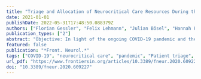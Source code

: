 ```yaml
---
title: "Triage and Allocation of Neurocritical Care Resources During the COVID 19 Pandemic - A National Survey"
date: 2021-01-01
publishDate: 2022-05-31T17:48:50.088379Z
authors: ["Florian Gessler", "Felix Lehmann", "Julian Bösel", "Hannah Fuhrer", "Hermann Neugebauer", "Katja E. Wartenberg", "Stefan Wolf", "Joshua D. Bernstock", "Wolf-Dirk Niesen", "Patrick Schuss"]
publication_types: ["2"]
abstract: "Objective: In light of the ongoing COVID-19 pandemic and the associated hospitalization of an overwhelming number of ventilator-dependent patients, medical and/or ethical patient triage paradigms have become essential. While guidelines on the allocation of scarce resources do exist, such work within the subdisciplines of intensive care (e.g. neurocritical care) remains limited. Methods: A 16-item questionnaire was developed that sought to explore/quantify the expert opinions of German neurointensivists with regard to triage decisions. The anonymous survey was conducted via a web-based platform and in total, 96 members of the Initiative of German Neurointensive Trial Engagement (IGNITE)-study group were contacted via e-mail. The IGNITE consortium consists of an interdisciplinary panel of specialists with expertise in neuro-critical care (i.e. anesthetists, neurologists and neurosurgeons). Results: 50 members of the IGNITE consortium responded to the questionnaire; in total the respondents were in charge of more than 500 Neuro ICU beds throughout Germany. Common determinants reported which affected triage decisions included known patient wishes (98%), the state of health before admission (96%), SOFA-score (85%) and patient age (69%). Interestingly, other principles of allocation, such as a treatment of “youngest first” (61%) and members of the healthcare sector (50%) were also noted. While these were the most accepted parameters affecting the triage of patients, a “first-come, first-served” principle appeared to be more accepted than a lottery for the allocation of ICU beds which contradicts much of what has been reported within the literature. The respondents also felt that at least one neurointensivist should serve on any interdisciplinary triage team. Conclusions: The data gathered in the context of this survey reveal the estimation/perception of triage algorithms among neurointensive care specialists facing COVID-19. Further, it is apparent that German neurointensivists strongly feel that they should be involved in any triage decisions at an institutional level given the unique resources needed to treat patients within the Neuro ICU."
featured: false
publication: "*Front. Neurol.*"
tags: ["COVID-19", "neurocritical care", "pandemic", "Patient triage", "SARS-CoV"]
url_pdf: "https://www.frontiersin.org/articles/10.3389/fneur.2020.609227/full"
doi: "10.3389/fneur.2020.609227"
---
```



